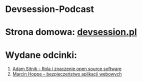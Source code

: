# Devsession-Podcast

# Strona domowa: [devsession.pl](https://devsession.pl/podkast)


# Wydane odcinki:
1. [Adam Sitnik - Rola i znaczenie open source software](https://devsession.pl/ja-programista-adam-sitnik-rola-i-znaczenie-open-source-software/)
2. [Marcin Hoppe – bezpieczeństwo aplikacji webowych](https://devsession.pl/japrogramista-2/)
